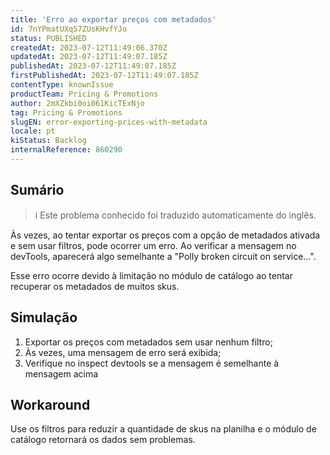 ```yaml
---
title: 'Erro ao exportar preços com metadados'
id: 7nYPmatUXq57ZUsKHvfYJo
status: PUBLISHED
createdAt: 2023-07-12T11:49:06.370Z
updatedAt: 2023-07-12T11:49:07.185Z
publishedAt: 2023-07-12T11:49:07.185Z
firstPublishedAt: 2023-07-12T11:49:07.185Z
contentType: knownIssue
productTeam: Pricing & Promotions
author: 2mXZkbi0oi061KicTExNjo
tag: Pricing & Promotions
slugEN: error-exporting-prices-with-metadata
locale: pt
kiStatus: Backlog
internalReference: 860290
---
```


## Sumário

>ℹ️ Este problema conhecido foi traduzido automaticamente do inglês.


Às vezes, ao tentar exportar os preços com a opção de metadados ativada e sem usar filtros, pode ocorrer um erro. Ao verificar a mensagem no devTools, aparecerá algo semelhante a "Polly broken circuit on service...".

Esse erro ocorre devido à limitação no módulo de catálogo ao tentar recuperar os metadados de muitos skus.

## Simulação



1. Exportar os preços com metadados sem usar nenhum filtro;
2. Às vezes, uma mensagem de erro será exibida;
3. Verifique no inspect devtools se a mensagem é semelhante à mensagem acima

## Workaround


Use os filtros para reduzir a quantidade de skus na planilha e o módulo de catálogo retornará os dados sem problemas.





